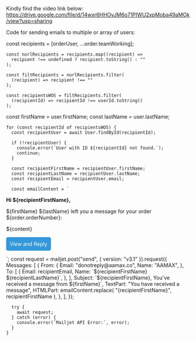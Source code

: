 Kindly find the video link below:
https://drive.google.com/file/d/14wxr6HHOvJM6o71PIWU2xpMoba49aMOk/view?usp=sharing

Code for sending emails to multiple or array of users:

const recipients = [orderUser, ...order.teamWorking];

    const norlRecipients = recipients.map((recipient) =>
      recipient !== undefined ? recipient.toString() : ""
    );

    const filtRecipients = norlRecipients.filter(
      (recipient) => recipient !== ""
    );

    const recipientsWOS = filtRecipients.filter(
      (recipientId) => recipientId !== userId.toString()
    );

const firstName = user.firstName;
const lastName = user.lastName;

    for (const recipientId of recipientsWOS) {
      const recipientUser = await User.findById(recipientId);

      if (!recipientUser) {
        console.error(`User with ID ${recipientId} not found.`);
        continue;
      }

      const recipientFirstName = recipientUser.firstName;
      const recipientLastName = recipientUser.lastName;
      const recipientEmail = recipientUser.email;

      const emailContent = `

  <p><strong>Hi ${recipientFirstName},</strong></p>
  <p>${firstName} ${lastName} left you a message for your order ${order.orderNumber}:</p>
  <p>${content}</p>
  <p><a href="http://localhost:3000/dashboard" style="display:inline-block;padding:10px;background-color:#3498db;color:#ffffff;text-decoration:none;border-radius:5px;">View and Reply</a></p>
`;
      const request = mailjet.post("send", { version: "v3.1" }).request({
        Messages: [
          {
            From: {
              Email: "donotreply@aamax.co",
              Name: "AAMAX",
            },
            To: [
              {
                Email: recipientEmail,
                Name: `${recipientFirstName} ${recipientLastName}`,
              },
            ],
            Subject: `${recipientFirstName}, You've received a message from ${firstName}`,
            TextPart: "You have received a message",
            HTMLPart: emailContent.replace(
              "{recipientFirstName}",
              recipientFirstName
            ),
          },
        ],
      });

      try {
        await request;
      } catch (error) {
        console.error(`Mailjet API Error:`, error);
      }
    }

